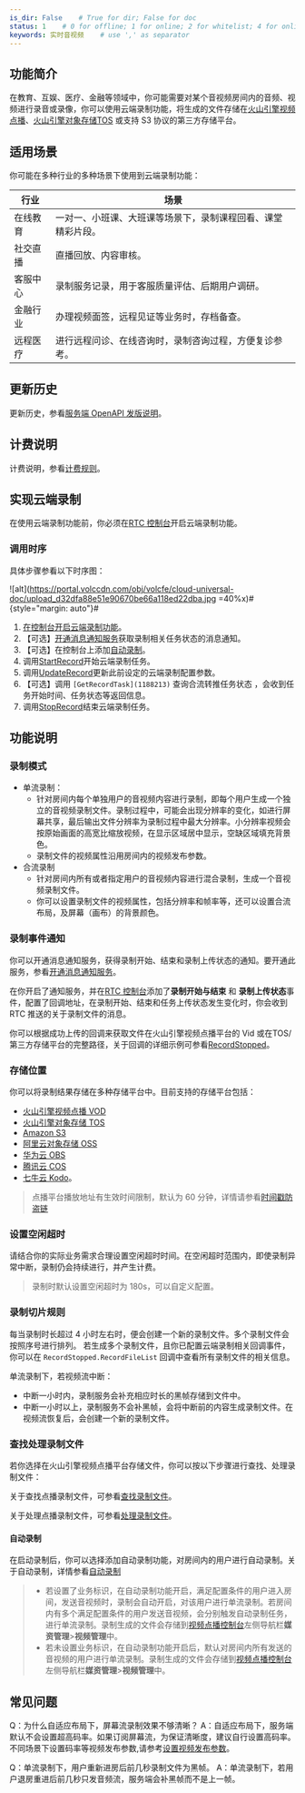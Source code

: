 ```yaml
---
is_dir: False    # True for dir; False for doc
status: 1    # 0 for offline; 1 for online; 2 for whitelist; 4 for online but hidden in TOC
keywords: 实时音视频    # use ',' as separator
---
```


## 功能简介
在教育、互娱、医疗、金融等领域中，你可能需要对某个音视频房间内的音频、视频进行录音或录像，你可以使用云端录制功能，将生成的文件存储在[火山引擎视频点播](https://www.volcengine.com/product/vod)、[火山引擎对象存储TOS](https://www.volcengine.com/product/tos) 或支持 S3 协议的第三方存储平台。


## 适用场景

你可能在多种行业的多种场景下使用到云端录制功能：

|  **行业**  |  **场景**  |
| --- | --- |
| 在线教育 | 一对一、小班课、大班课等场景下，录制课程回看、课堂精彩片段。 |
| 社交直播 | 直播回放、内容审核。 |
| 客服中心 | 录制服务记录，用于客服质量评估、后期用户调研。 |
| 金融行业 | 办理视频面签，远程见证等业务时，存档备查。 |
| 远程医疗 | 进行远程问诊、在线咨询时，录制咨询过程，方便复诊参考。 |

## 更新历史

更新历史，参看[服务端 OpenAPI 发版说明](116363)。

## 计费说明

计费说明，参看[计费规则](69871)。

## 实现云端录制

在使用云端录制功能前，你必须在[RTC 控制台](https://console.volcengine.com/rtc/cloudRTC)开启云端录制功能。

### 调用时序
具体步骤参看以下时序图：

![alt](https://portal.volccdn.com/obj/volcfe/cloud-universal-doc/upload_d32dfa88e51e90670be66a118ed22dba.jpg =40%x)#{style="margin: auto"}#

1. [在控制台开启云端录制功能](69819)。
2. 【可选】[开通消息通知服务](75110)获取录制相关任务状态的消息通知。
3. 【可选】在控制台上添加[自动录制](73625)。
4. 调用[StartRecord](1188215)开始云端录制任务。
5. 调用[UpdateRecord](1188214)更新此前设定的云端录制配置参数。
6. 【可选】调用 `[GetRecordTask](1188213)` 查询合流转推任务状态 ，会收到任务开始时间、任务状态等返回信息。
7. 调用[StopRecord](1188200)结束云端录制任务。

## 功能说明
### 录制模式
	
- 单流录制：
    - 针对房间内每个单独用户的音视频内容进行录制，即每个用户生成一个独立的音视频录制文件。录制过程中，可能会出现分辨率的变化，如进行屏幕共享，最后输出文件分辨率为录制过程中最大分辨率。小分辨率视频会按原始画面的高宽比缩放视频，在显示区域居中显示，空缺区域填充背景色。
    - 录制文件的视频属性沿用房间内的视频发布参数。
- 合流录制
    - 针对房间内所有或者指定用户的音视频内容进行混合录制，生成一个音视频录制文件。
    - 你可以设置录制文件的视频属性，包括分辨率和帧率等，还可以设置合流布局，及屏幕（画布）的背景颜色。

 ### 录制事件通知
你可以开通消息通知服务，获得录制开始、结束和录制上传状态的通知。要开通此服务，参看[开通消息通知服务](75110)。
 
在你开启了通知服务，并在[RTC 控制台](https://console.volcengine.com/rtc/cloudRTC)添加了**录制开始与结束** 和 **录制上传状态**事件，配置了回调地址，在录制开始、结束和任务上传状态发生变化时，你会收到 RTC 推送的关于录制文件的消息。

你可以根据成功上传的回调来获取文件在火山引擎视频点播平台的 Vid 或在TOS/第三方存储平台的完整路径，关于回调的详细示例可参看[RecordStopped](https://www.volcengine.com/docs/6348/75125#recordstopped-2020-12-01)。

### 存储位置

你可以将录制结果存储在多种存储平台中。目前支持的存储平台包括：

- [火山引擎视频点播 VOD](https://www.volcengine.com/product/vod)
- [火山引擎对象存储 TOS](https://www.volcengine.com/product/tos)
- [Amazon S3](https://docs.aws.amazon.com/zh_cn/general/latest/gr/Welcome.html)
- [阿里云对象存储 OSS](https://help.aliyun.com/document_detail/2391478.html?spm=a2c4g.31837.0.0.5bb82245uuajtV)
- [华为云 OBS](https://www.huaweicloud.com/product/obs.html)
- [腾讯云 COS](https://cloud.tencent.com/document/product/436/6222)
- [七牛云 Kodo](https://developer.qiniu.com/kodo/1277/product-introduction)。

> 点播平台播放地址有生效时间限制，默认为 60 分钟，详情请参看[时间戳防盗链](https://www.volcengine.com/docs/4/24#%E9%85%8D%E7%BD%AE%E6%97%B6%E9%97%B4%E6%88%B3%E9%98%B2%E7%9B%97%E9%93%BE)

### 设置空闲超时

请结合你的实际业务需求合理设置空闲超时时间。在空闲超时范围内，即使录制异常中断，录制仍会持续进行，并产生计费。

> 录制时默认设置空闲超时为 180s，可以自定义配置。

<span id="rule"></span>

 ### 录制切片规则

每当录制时长超过 4 小时左右时，便会创建一个新的录制文件。多个录制文件会按照序号进行排列。
若生成多个录制文件，且你已配置云端录制相关回调事件，你可以在 `RecordStopped.RecordFileList` 回调中查看所有录制文件的相关信息。

单流录制下，若视频流中断：
- 中断一小时内，录制服务会补充相应时长的黑帧存储到文件中。
- 中断一小时以上，录制服务不会补黑帧，会将中断前的内容生成录制文件。在视频流恢复后，会创建一个新的录制文件。

### 查找处理录制文件
若你选择在火山引擎视频点播平台存储文件，你可以按以下步骤进行查找、处理录制文件：

关于查找点播录制文件，可参看[查找录制文件](https://www.volcengine.com/docs/4/181541#%E6%9F%A5%E6%89%BE%E5%BD%95%E5%88%B6%E6%96%87%E4%BB%B6)。

关于处理点播录制文件，可参看[处理录制文件](https://www.volcengine.com/docs/4/181541#%E5%A4%84%E7%90%86%E5%BD%95%E5%88%B6%E6%96%87%E4%BB%B6)。

#### 自动录制

在启动录制后，你可以选择添加自动录制功能，对房间内的用户进行自动录制。关于自动录制，详情参看[自动录制](73625)

>- 若设置了业务标识，在自动录制功能开启，满足配置条件的用户进入房间，发送音视频时，录制会自动开启，对该用户进行单流录制。若房间内有多个满足配置条件的用户发送音视频，会分别触发自动录制任务，进行单流录制。录制生成的文件会存储到[视频点播控制台](https://console.volcengine.com/home)左侧导航栏**媒资管理**>**视频管理**中。
>- 若未设置业务标识，在自动录制功能开启后，默认对房间内所有发送的音视频的用户进行单流录制。录制生成的文件会存储到[视频点播控制台](https://console.volcengine.com/home)左侧导航栏**媒资管理**>**视频管理**中。


## 常见问题
Q：为什么自适应布局下，屏幕流录制效果不够清晰？
A：自适应布局下，服务端默认不会设置超高码率。如果订阅屏幕流，为保证清晰度，建议自行设置高码率。不同场景下设置码率等视频发布参数,请参考[设置视频发布参数](70122#videoprofiles)。

Q：单流录制下，用户重新进房后前几秒录制文件为黑帧。
A：单流录制下，若用户退房重进后前几秒只发音频流，服务端会补黑帧而不是上一帧。
